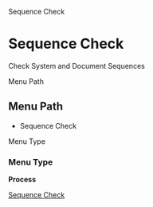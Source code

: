 
Sequence Check
# Sequence Check


Check System and Document Sequences

Menu Path
## Menu Path



- Sequence Check

Menu Type
### Menu Type

**Process**


[Sequence Check](../../process-ad_sequence_check.md)
